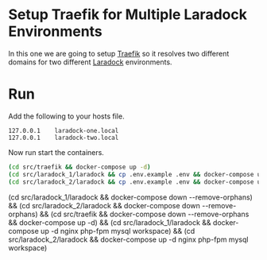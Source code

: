 # Setup Traefik for Multiple Laradock Environments

In this one we are going to setup [Traefik](https://traefik.io) so it resolves two different domains for two different [Laradock](https://laradock.io) environments.

# Run

Add the following to your hosts file.

```
127.0.0.1    laradock-one.local
127.0.0.1    laradock-two.local
```

Now run start the containers.

```bash
(cd src/traefik && docker-compose up -d)
(cd src/laradock_1/laradock && cp .env.example .env && docker-compose up -d nginx mysql php-fpm workspace)
(cd src/laradock_2/laradock && cp .env.example .env && docker-compose up -d nginx mysql php-fpm workspace)
```

(cd src/laradock_1/laradock && docker-compose down --remove-orphans) && (cd src/laradock_2/laradock && docker-compose down --remove-orphans) && (cd src/traefik && docker-compose down --remove-orphans && docker-compose up -d) && (cd src/laradock_1/laradock && docker-compose up -d nginx php-fpm mysql workspace) && (cd src/laradock_2/laradock && docker-compose up -d nginx php-fpm mysql workspace)